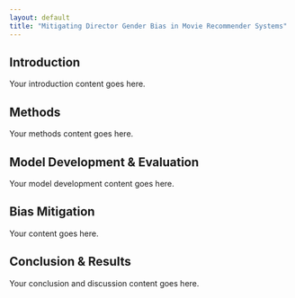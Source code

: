 ```yaml
---
layout: default
title: "Mitigating Director Gender Bias in Movie Recommender Systems"
---
```


## Introduction

Your introduction content goes here.

## Methods

Your methods content goes here.

## Model Development & Evaluation

Your model development content goes here.

## Bias Mitigation

Your content goes here.

## Conclusion & Results

Your conclusion and discussion content goes here.
